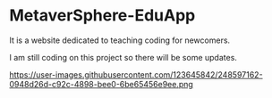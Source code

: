 # MetaverSphere-EduApp

It is a website dedicated to teaching coding for newcomers.

I am still coding on this project so there will be some updates.

https://user-images.githubusercontent.com/123645842/248597162-0948d26d-c92c-4898-bee0-6be65456e9ee.png
